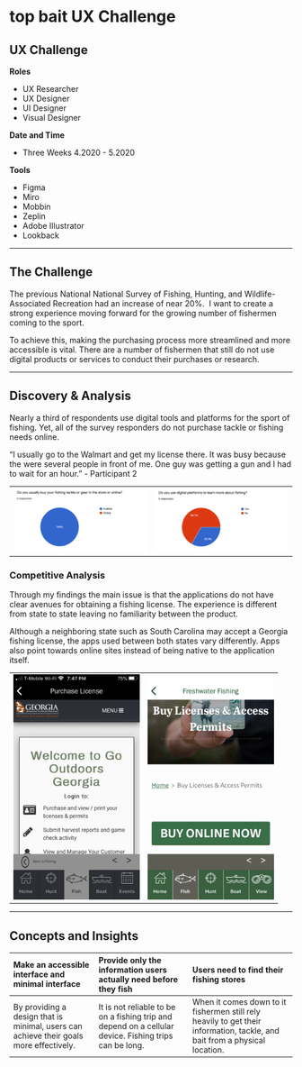 # top bait UX Challenge

## UX Challenge

__Roles__
- UX Researcher
- UX Designer
- UI Designer
- Visual Designer

__Date and Time__
- Three Weeks 4.2020 - 5.2020

__Tools__
- Figma
- Miro 
- Mobbin 
- Zeplin
- Adobe Illustrator
- Lookback
---

## The Challenge

The previous National National Survey of Fishing, Hunting, and Wildlife-Associated Recreation had an increase of near 20%.  I want to create a strong experience moving forward for the growing number of fishermen coming to the sport. 

To achieve this, making the purchasing process more streamlined and more accessible is vital. There are a number of fishermen that still do not use digital products or services to conduct their purchases or research. 

---

## Discovery & Analysis

Nearly a third of respondents use digital tools and platforms for the sport of fishing. Yet, all of the survey responders do not purchase tackle or fishing needs online.

“I usually go to the Walmart and get my license there. It was busy because the were several people in front of me. One guy was getting a gun and I had to wait for an hour.” - Participant 2

<table>
<tr>
    <td><img src="assets/images/sample_survey_1.png" alt="A chart from the survey in the discovery phase. Do you usually buy your fishing tackle or gear in the store or online?" height="auto" width="400"></td>
    <td><img src="assets/images/sample_survey_2.png" alt="A chart from the survey in the discovery phase. Do you use digital platforms to learn more about fishing? 'Question 2'" height="auto" width="400"> </td>
</tr>
</table> 

### Competitive Analysis

Through my findings the main issue is that the applications do not have clear avenues for obtaining a fishing license. The experience is different from state to state leaving no familiarity between the product. 

Although a neighboring state such as South Carolina may accept a Georgia fishing license, the apps used between both states vary differently. Apps also point towards online sites instead of being native to the application itself.

<table>
<tr>
    <td><img src="assets/images/IMG_0585.png" alt="A screen showing that the Fishing License app for Georgia. It is showing an HTML site inside of the application." height="400" width="auto"></td>
    <td><img src="assets/images/IMG_0599.png" alt="A screen showing that the Fishing License app for Florida. It is showing an HTML site inside of the application." height="400" width="auto"> </td>
</tr>
</table> 

---

## Concepts and Insights

|__Make an accessible interface and minimal interface__|__Provide only the information users actually need before they fish__|__Users need to find their fishing stores__|
|:---|:---|:---|
|By providing a design that is minimal, users can achieve their goals more effectively.|It is not reliable to be on a fishing trip and depend on a cellular device. Fishing trips can be long.|When it comes down to it fishermen still rely heavily to get their information, tackle, and bait from a physical location.
